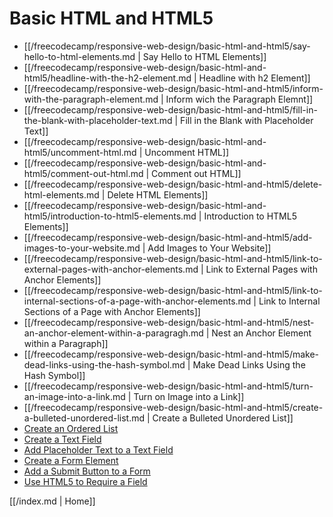 # Basic HTML and HTML5

- [[/freecodecamp/responsive-web-design/basic-html-and-html5/say-hello-to-html-elements.md | Say Hello to HTML Elements]]
- [[/freecodecamp/responsive-web-design/basic-html-and-html5/headline-with-the-h2-element.md | Headline with h2 Element]]
- [[/freecodecamp/responsive-web-design/basic-html-and-html5/inform-with-the-paragraph-element.md | Inform wich the Paragraph Elemnt]]
- [[/freecodecamp/responsive-web-design/basic-html-and-html5/fill-in-the-blank-with-placeholder-text.md | Fill in the Blank with Placeholder Text]]
- [[/freecodecamp/responsive-web-design/basic-html-and-html5/uncomment-html.md | Uncomment HTML]]
- [[/freecodecamp/responsive-web-design/basic-html-and-html5/comment-out-html.md | Comment out HTML]]
- [[/freecodecamp/responsive-web-design/basic-html-and-html5/delete-html-elements.md | Delete HTML Elements]]
- [[/freecodecamp/responsive-web-design/basic-html-and-html5/introduction-to-html5-elements.md | Introduction to HTML5 Elements]]
- [[/freecodecamp/responsive-web-design/basic-html-and-html5/add-images-to-your-website.md | Add Images to Your Website]]
- [[/freecodecamp/responsive-web-design/basic-html-and-html5/link-to-external-pages-with-anchor-elements.md | Link to External Pages with Anchor Elements]]
- [[/freecodecamp/responsive-web-design/basic-html-and-html5/link-to-internal-sections-of-a-page-with-anchor-elements.md | Link to Internal Sections of a Page with Anchor Elements]]
- [[/freecodecamp/responsive-web-design/basic-html-and-html5/nest-an-anchor-element-within-a-paragragh.md | Nest an Anchor Element within a Paragraph]]
- [[/freecodecamp/responsive-web-design/basic-html-and-html5/make-dead-links-using-the-hash-symbol.md | Make Dead Links Using the Hash Symbol]]
- [[/freecodecamp/responsive-web-design/basic-html-and-html5/turn-an-image-into-a-link.md | Turn on Image into a Link]]
- [[/freecodecamp/responsive-web-design/basic-html-and-html5/create-a-bulleted-unordered-list.md | Create a Bulleted Unordered List]]
- [Create an Ordered List](basic-html-and-html5/create-an-ordered-list.md)
- [Create a Text Field](basic-html-and-html5/create-a-text-field.md)
- [Add Placeholder Text to a Text Field](basic-html-and-html5/add-placeholder-text-to-a-text-field.md)
- [Create a Form Element](basic-html-and-html5/create-a-form-element.md)
- [Add a Submit Button to a Form](basic-html-and-html5/add-a-submit-button-to-a-form.md)
- [Use HTML5 to Require a Field](basic-html-and-html5/use-html5-to-require-a-field.md)

[[/index.md | Home]]
